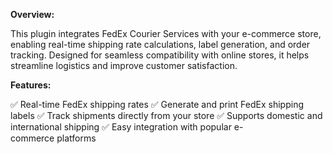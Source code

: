 **Overview:**

This plugin integrates FedEx Courier Services with your e-commerce store, enabling real-time shipping rate calculations, label generation, and order tracking. Designed for seamless compatibility with online stores, it helps streamline logistics and improve customer satisfaction.

**Features:**

✅ Real-time FedEx shipping rates
✅ Generate and print FedEx shipping labels
✅ Track shipments directly from your store
✅ Supports domestic and international shipping
✅ Easy integration with popular e-commerce platforms
